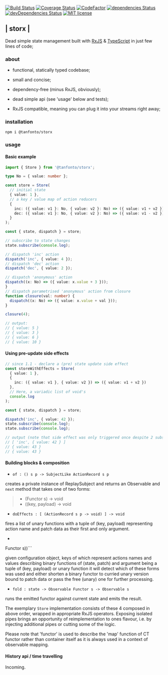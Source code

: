 [![Build
Status](https://travis-ci.org/tanfonto/storx.svg?branch=master)](https://travis-ci.org/tanfonto/storx) [![Coverage Status](https://coveralls.io/repos/github/tanfonto/storx/badge.svg?branch=master)](https://coveralls.io/github/tanfonto/storx?branch=master)
[![CodeFactor](https://www.codefactor.io/repository/github/tanfonto/storx/badge)](https://www.codefactor.io/repository/github/tanfonto/storx)
[![dependencies
Status](https://david-dm.org/tanfonto/storx/status.svg)](https://david-dm.org/tanfonto/storx) [![devDependencies Status](https://david-dm.org/tanfonto/storx/dev-status.svg)](https://david-dm.org/tanfonto/storx?type=dev)
[![MIT
license](https://img.shields.io/badge/License-MIT-blue.svg)](https://lbesson.mit-license.org/)

## | storx |

Dead simple state management built with
[RxJS](https://github.com/ReactiveX/RxJS) &
[TypeScript](https://github.com/Microsoft/TypeScript) in just few lines
of code;

### about

- functional, statically typed codebase;

- small and concise;

- dependency-free (minus RxJS, obviously);

- dead simple api (see 'usage' below and tests);

- RxJS compatible, meaning you can plug it into your streams right away;

### installation

```
npm i @tanfonto/storx
```

### usage

#### Basic example

```typescript
import { Store } from '@tanfonto/storx';

type No = { value: number };

const store = Store(
  // initial state
  { value: 1 },
  // a key / value map of action reducers
  {
    inc: ({ value: v1 }: No, { value: v2 }: No) => ({ value: v1 + v2 }),
    dec: ({ value: v1 }: No, { value: v2 }: No) => ({ value: v1 - v2 })
  }
);

const { state, dispatch } = store;

// subscribe to state changes
state.subscribe(console.log);

// dispatch 'inc' action
dispatch('inc', { value: 4 });
// dispatch 'dec' action
dispatch('dec', { value: 2 });

// dispatch 'anonymous' action
dispatch((x: No) => ({ value: x.value + 3 }));
}
// dispatch parametrised 'anonymous' action from closure
function closure(val: number) {
  dispatch((x: No) => ({ value: x.value + val }));
}

closure(4);

// output:
// { value: 5 }
// { value: 3 }
// { value: 6 }
// { value: 10 }
```

#### Using pre-update side effects

```typescript
// since 1.1 - declare a (pre) state update side effect
const storeWithEffects = Store(
  { value: 1 },
  {
    inc: ({ value: v1 }, { value: v2 }) => ({ value: v1 + v2 })
  },
  // Here, a variadic list of void's
  console.log
);

const { state, dispatch } = store;

dispatch('inc', { value: 42 });
state.subscribe(console.log);
state.subscribe(console.log);

// output (note that side effect was only triggered once despite 2 subscribe registrations):
// [ 'inc', { value: 42 } ]
// { value: 43 }
// { value: 43 }
```

#### Building blocks & composition

-   ```of : () s p -> SubjectLike ActionRecord s p```

creates a private instance of ReplaySubject and returns an
Observable and `next` method that takes one of two forms:

> -   (Functor s) -> void
> -   ((key, payload) -> void

-   ```doEffects : [ (ActionRecord s p -> void) ] -> void```

fires a list of unary functions with a tuple of (key,
payload) representing action name and patch data as their first and only
argument.

-   ```select : Config s p -> ActionRecord s p -> (Functor s | (p ->
Functor s))```

given configuration object, keys of which represent actions names and
values describing binary functions of (state, patch) and argument being
a tuple of (key, payload) or unary function it will detect which of
these forms was used and either shorten a binary functor to curried
unary version bound to patch data or pass the free (unary) one for
further processing.

-   ```fold : state -> Observable Functor s -> Observable s```

runs the emitted functor against current state and emits the result.

The exemplary `Store` implementation consists of these 4 composed in
above order, wrapped in appropriate RxJS operators. Exposing isolated
pipes brings an opportunity of reimplementation to ones flavour, i.e. by
injecting additional pipes or cutting some of the logic.

Please note that 'functor' is used to describe the 'map' function
of CT functor rather than container itself as it is always used in a
context of observable mapping.

#### History api / time travelling

Incoming.
